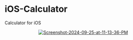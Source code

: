 # iOS-Calculator
Calculator for iOS

<p align="center">
   <a href='https://postimg.cc/SX2sWrrp' target='_blank'><img src='https://i.postimg.cc/SX2sWrrp/Screenshot-2024-09-25-at-11-13-36-PM.png' border='0' alt='Screenshot-2024-09-25-at-11-13-36-PM'/></a>
</p>
